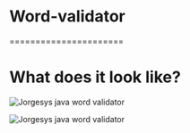 # Word-validator
======================


# What does it look like?

![Jorgesys java word validator](https://i.stack.imgur.com/SF6wF.png)

![Jorgesys java word validator](https://i.stack.imgur.com/RY0MN.png)
